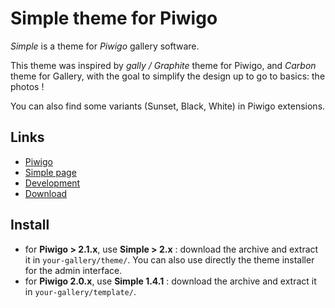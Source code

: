 Simple theme for Piwigo
=======================

*Simple* is a theme for *Piwigo* gallery software.

This theme was inspired by *gally / Graphite* theme for Piwigo, and *Carbon*
theme for Gallery, with the goal to simplify the design up to go to basics:
the photos !

You can also find some variants (Sunset, Black, White) in Piwigo extensions.

Links
-----

* [Piwigo](http://piwigo.org/)
* [Simple page](http://saimon.org/blog/pages/Theme-Simple-Grey-Piwigo)
* [Development](http://bitbucket.org/saimon/simple-piwigo/)
* [Download](http://fr.piwigo.org/ext/extension_view.php?eid=308)

Install
-------

* for **Piwigo > 2.1.x**, use **Simple > 2.x** : download the archive and
  extract it in ``your-gallery/theme/``. You can also use directly the theme
  installer for the admin interface.
* for **Piwigo 2.0.x**, use **Simple 1.4.1** : download the archive and
  extract it in ``your-gallery/template/``.

